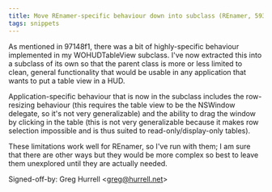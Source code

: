 ```yaml
---
title: Move REnamer-specific behaviour down into subclass (REnamer, 593e1a6)
tags: snippets
---
```


As mentioned in 97148f1, there was a bit of highly-specific behaviour implemented in my WOHUDTableView subclass. I've now extracted this into a subclass of its own so that the parent class is more or less limited to clean, general functionality that would be usable in any application that wants to put a table view in a HUD.

Application-specific behaviour that is now in the subclass includes the row-resizing behaviour (this requires the table view to be the NSWindow delegate, so it's not very generalizable) and the ability to drag the window by clicking in the table (this is not very generalizable because it makes row selection impossible and is thus suited to read-only/display-only tables).

These limitations work well for REnamer, so I've run with them; I am sure that there are other ways but they would be more complex so best to leave them unexplored until they are actually needed.

Signed-off-by: Greg Hurrell &lt;greg@hurrell.net&gt;
